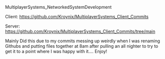 MultiplayerSystems_NetworkedSystemDevelopment

Client: https://github.com/Kroynix/MultiplayerSystems_Client_Commits

Server: https://github.com/Kroynix/MultiplayerSystems_Client_Commits/tree/main

Mainly Did this due to my commits messing up weirdly when I was renaming Githubs and putting files together at 8am after pulling an all nighter to try to get it to a point where I was happy with it.... Enjoy!
